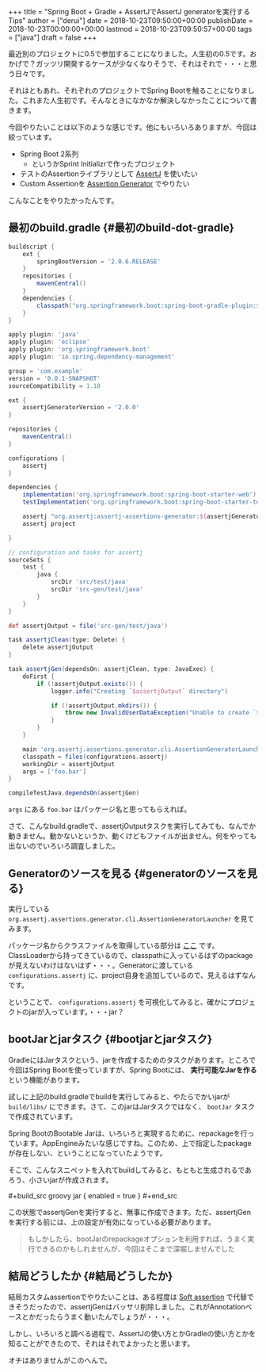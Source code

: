 +++
title = "Spring Boot + Gradle + AssertJでAssertJ generatorを実行するTips"
author = ["derui"]
date = 2018-10-23T09:50:00+00:00
publishDate = 2018-10-23T00:00:00+00:00
lastmod = 2018-10-23T09:50:57+00:00
tags = ["java"]
draft = false
+++

最近別のプロジェクトに0.5で参加することになりました。人生初の0.5です。おかげで？ガッツリ開発するケースが少なくなりそうで、それはそれで・・・と思う日々です。

それはともあれ、それぞれのプロジェクトでSpring Bootを触ることになりました。これまた人生初です。そんなときになかなか解決しなかったことについて書きます。

<!--more-->

今回やりたいことは以下のような感じです。他にもいろいろありますが、今回は絞っています。

-   Spring Boot 2系列
    -   というかSprint Initializrで作ったプロジェクト
-   テストのAssertionライブラリとして [AssertJ](http://joel-costigliola.github.io/assertj/) を使いたい
-   Custom Assertionを [Assertion Generator](http://joel-costigliola.github.io/assertj/assertj-assertions-generator.html) でやりたい

こんなことをやりたかったんです。


## 最初のbuild.gradle {#最初のbuild-dot-gradle}

```groovy
buildscript {
    ext {
        springBootVersion = '2.0.6.RELEASE'
    }
    repositories {
        mavenCentral()
    }
    dependencies {
        classpath("org.springframework.boot:spring-boot-gradle-plugin:${springBootVersion}")
    }
}

apply plugin: 'java'
apply plugin: 'eclipse'
apply plugin: 'org.springframework.boot'
apply plugin: 'io.spring.dependency-management'

group = 'com.example'
version = '0.0.1-SNAPSHOT'
sourceCompatibility = 1.10

ext {
    assertjGeneratorVersion = '2.0.0'
}

repositories {
    mavenCentral()
}

configurations {
    assertj
}

dependencies {
    implementation('org.springframework.boot:spring-boot-starter-web')
    testImplementation('org.springframework.boot:spring-boot-starter-test')

    assertj "org.assertj:assertj-assertions-generator:${assertjGeneratorVersion}"
    assertj project

}

// configuration and tasks for assertj
sourceSets {
    test {
        java {
            srcDir 'src/test/java'
            srcDir 'src-gen/test/java'
        }
    }
}

def assertjOutput = file('src-gen/test/java')

task assertjClean(type: Delete) {
    delete assertjOutput
}

task assertjGen(dependsOn: assertjClean, type: JavaExec) {
    doFirst {
        if (!assertjOutput.exists()) {
            logger.info("Creating `$assertjOutput` directory")

            if (!assertjOutput.mkdirs()) {
                throw new InvalidUserDataException("Unable to create `$assertjOutput` directory")
            }
        }
    }

    main 'org.assertj.assertions.generator.cli.AssertionGeneratorLauncher'
    classpath = files(configurations.assertj)
    workingDir = assertjOutput
    args = ['foo.bar']
}

compileTestJava.dependsOn(assertjGen)

```

`args` にある `foo.bar` はパッケージ名と思ってもらえれば。

さて、こんなbuild.gradleで、assertjOutputタスクを実行してみても、なんでか動きません。動かないというか、動くけどもファイルが出ません。何をやっても出ないのでいろいろ調査しました。


## Generatorのソースを見る {#generatorのソースを見る}

実行している `org.assertj.assertions.generator.cli.AssertionGeneratorLauncher` を見てみます。

パッケージ名からクラスファイルを取得している部分は [ここ](https://github.com/joel-costigliola/assertj-assertions-generator/blob/master/src/main/java/org/assertj/assertions/generator/util/ClassUtil.java#L102) です。ClassLoaderから持ってきているので、classpathに入っているはずのpackageが見えないわけはないはず・・・。Generatorに渡している `configurations.assertj` に、project自身を追加しているので、見えるはずなんです。

ということで、 `configurations.assertj` を可視化してみると、確かにプロジェクトのjarが入っています。・・・jar？


## bootJarとjarタスク {#bootjarとjarタスク}

GradleにはJarタスクという、jarを作成するためのタスクがあります。ところで今回はSpring Bootを使っていますが、Spring Bootには、 **実行可能なJarを作る** という機能があります。

試しに上記のbuild.gradleでbuildを実行してみると、やたらでかいjarが `build/libs/` にできます。さて、このjarはJarタスクではなく、 `bootJar` タスクで作成されています。

Spring BootのBootable Jarは、いろいろと実現するために、repackageを行っています。AppEngineみたいな感じですね。このため、上で指定したpackageが存在しない、ということになっていたようです。

そこで、こんなスニペットを入れてbuildしてみると、もともと生成されるであろう、小さいjarが作成されます。

\#+build\_src groovy
jar {
  enabled = true
}
\#+end\_src

この状態でassertjGenを実行すると、無事に作成できます。ただ、assertjGenを実行する前には、上の設定が有効になっている必要があります。

> もしかしたら、bootJarのrepackageオプションを利用すれば、うまく実行できるのかもしれませんが、今回はそこまで深堀しませんでした


## 結局どうしたか {#結局どうしたか}

結局カスタムassertionでやりたいことは、ある程度は [Soft assertion](http://joel-costigliola.github.io/assertj/assertj-core-features-highlight.html#soft-assertions) で代替できそうだったので、assertjGenはバッサリ削除しました。これがAnnotationベースとかだったらうまく動いたんでしょうが・・・。

しかし、いろいろと調べる過程で、AssertJの使い方とかGradleの使い方とかを知ることができたので、それはそれでよかったと思います。

オチはありませんがこのへんで。
